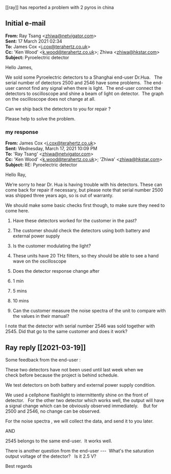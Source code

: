[[ray]] has reported a problem with 2 pyros in china

## Initial e-mail
          

**From:** Ray Tsang <[zhiwa@netvigator.com](mailto:zhiwa@netvigator.com)\>  
**Sent:** 17 March 2021 02:34  
**To:** James Cox <[j.cox@terahertz.co.uk](mailto:j.cox@terahertz.co.uk)\>  
**Cc:** 'Ken Wood' <[k.wood@terahertz.co.uk](mailto:k.wood@terahertz.co.uk)\>; Zhiwa <[zhiwa@hkstar.com](mailto:zhiwa@hkstar.com)\>  
**Subject:** Pyroelectric detector

Hello James,

We sold some Pyroelectric detectors to a Shanghai end-user Dr.Hua.   The serial number of detectors 2500 and 2546 have some problems.  The end-user cannot find any signal when there is light.  The end-user connect the detectors to oscilloscope and shine a beam of light on detector.  The graph on the oscilloscope does not change at all. 

Can we ship back the detectors to you for repair ?

Please help to solve the problem.

### my response

  **From:** James Cox <[j.cox@terahertz.co.uk](mailto:j.cox@terahertz.co.uk)\>  
**Sent:** Wednesday, March 17, 2021 10:09 PM  
**To:** 'Ray Tsang' <[zhiwa@netvigator.com](mailto:zhiwa@netvigator.com)\>  
**Cc:** 'Ken Wood' <[k.wood@terahertz.co.uk](mailto:k.wood@terahertz.co.uk)\>; 'Zhiwa' <[zhiwa@hkstar.com](mailto:zhiwa@hkstar.com)\>  
**Subject:** RE: Pyroelectric detector

Hello Ray,

We’re sorry to hear Dr. Hua is having trouble with his detectors. These can come back for repair if necessary, but please note that serial number 2500 was shipped three years ago, so is out of warranty.

We should make some basic checks first though, to make sure they need to come here.

1.  Have these detectors worked for the customer in the past? 
2.  The customer should check the detectors using both battery and external power supply
3.  Is the customer modulating the light?

1.  These units have 20 THz filters, so they should be able to see a hand wave on the oscilloscope

5.  Does the detector response change after

1.  1 min
2.  5 mins
3.  10 mins

7.  Can the customer measure the noise spectra of the unit to compare with the values in their manual?

I note that the detector with serial number 2546 was sold together with 2545. Did that go to the same customer and does it work?

## Ray reply [[2021-03-19]]

Some feedback from the end-user :

These two detectors have not been used until last week when we check before because the project is behind schedule.

We test detectors on both battery and external power supply condition. 

We used a cellphone flashlight to intermittently shine on the front of detector.   For the other two detector which works well, the output will have a signal change which can be obviously observed immediately.    But for 2500 and 2546, no change can be observed.

For the noise spectra , we will collect the data, and send it to you later.

AND
      
2545 belongs to the same end-user.  It works well.

There is another question from the end-user ---  What's the saturation output voltage of the detector?   Is it 2.5 V?

Best regards